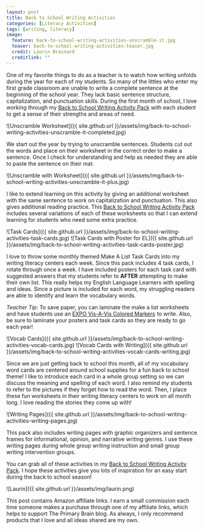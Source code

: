 ```yaml
---
layout: post
title: Back to School Writing Activities
categories: [Literacy Activities]
tags: [writing, literacy]
image:
  feature: back-to-school-writing-activities-unscramble-it.jpg
  teaser: back-to-school-writing-activities-teaser.jpg
  credit: Laurin Brainard
  creditlink: ""
---
```

One of my favorite things to do as a teacher is to watch how writing unfolds during the year for each of my students. So many of the littles who enter my first grade classroom are unable to write a complete sentence at the beginning of the school year. They lack basic sentence structure, capitalization, and punctuation skills. During the first month of school, I love working through my [Back to School Writing Activity Pack](http://bit.ly/2Ji5cdZ) with each student to get a sense of their strengths and areas of need. 

![Unscramble Worksheet]({{ site.github.url }}/assets/img/back-to-school-writing-activities-unscramble-it-completed.jpg)

We start out the year by trying to unscramble sentences. Students cut out the words and place on their worksheet in the correct order to make a sentence. Once I check for understanding and help as needed they are able to paste the sentence on their mat. 

![Unscramble with Worksheet]({{ site.github.url }}/assets/img/back-to-school-writing-activities-unscramble-it-plus.jpg)

I like to extend learning on this activity by giving an additional worksheet with the same sentence to work on capitalization and punctuation. This also gives additional reading practice. This [Back to School Writing Activity Pack](http://bit.ly/2Ji5cdZ) includes several variations of each of these worksheets so that I can extend learning for students who need some extra practice. 

![Task Cards]({{ site.github.url }}/assets/img/back-to-school-writing-activities-task-cards.jpg)
![Task Cards with Poster for EL]({{ site.github.url }}/assets/img/back-to-school-writing-activities-task-cards-poster.jpg)

I love to throw some monthly themed Make A List Task Cards into my writing literacy centers each week. Since this pack includes 4 task cards, I rotate through once a week. I have included posters for each task card with suggested answers that my students refer to **AFTER** attempting to make their own list. This really helps my English Language Learners with spelling and ideas. Since a picture is included for each word, my struggling readers are able to identify and learn the vocabulary words. 

_Teacher Tip:_ To save paper, you can laminate the make a list worksheets and have students use an <a target="_blank" href="https://www.amazon.com/gp/product/B00006IFGW/ref=as_li_tl?ie=UTF8&camp=1789&creative=9325&creativeASIN=B00006IFGW&linkCode=as2&tag=theprimarybra-20&linkId=6ee3e15837bf302317e0a8d77c82db04">EXPO Vis-A-Vis Colored Markers</a><img src="//ir-na.amazon-adsystem.com/e/ir?t=theprimarybra-20&l=am2&o=1&a=B00006IFGW" width="1" height="1" border="0" alt="" style="border:none !important; margin:0px !important;" /> to write. Also, be sure to laminate your posters and task cards so they are ready to go each year!

![Vocab Cards]({{ site.github.url }}/assets/img/back-to-school-writing-activities-vocab-cards.jpg)
![Vocab Cards with Writing]({{ site.github.url }}/assets/img/back-to-school-writing-activities-vocab-cards-writing.jpg)

Since we are just getting back to school this month, all of my vocabulary word cards are centered around school supplies for a fun back to school theme! I like to introduce each card in a whole group setting so we can discuss the meaning and spelling of each word. I also remind my students to refer to the pictures if they forget how to read the word. Then, I place these fun worksheets in their writing literacy centers to work on all month long. I love reading the stories they come up with! 

![Writing Pages]({{ site.github.url }}/assets/img/back-to-school-writing-activities-writing-pages.jpg)

This pack also includes writing pages with graphic organizers and sentence frames for informational, opinion, and narrative writing genres. I use these writing pages during whole group writing instruction and small group writing intervention groups. 

You can grab all of these activities in my [Back to School Writing Activity Pack](http://bit.ly/2Ji5cdZ). I hope these activities give you lots of inspiration for an easy start during the back to school season! 

![Laurin]({{ site.github.url }}/assets/img/laurin.png)

This post contains Amazon affiliate links. I earn a small commission each time someone makes a purchase through one of my affiliate links, which helps to support The Primary Brain blog. As always, I only recommend products that I love and all ideas shared are my own. 